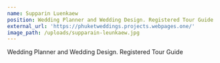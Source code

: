 ```yaml
---
name: Supparin Luenkaew
position: Wedding Planner and Wedding Design. Registered Tour Guide
external_url: 'https://phuketweddings.projects.webpages.one/'
image_path: /uploads/supparain-leunkaew.jpg
---
```


Wedding Planner and Wedding Design. Registered Tour Guide